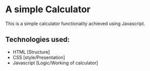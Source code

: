 # A simple Calculator
This is a simple calculator functionality achieved using Javascript.

## Technologies used:
- HTML [Structure]
- CSS [style/Presentation]
- Javascript [Logic/Working of calculator]
